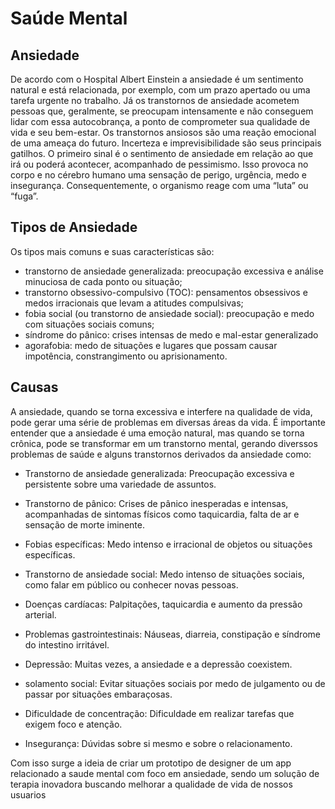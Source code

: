 # Saúde Mental
## Ansiedade

De acordo com o Hospital Albert Einstein a ansiedade é um sentimento natural e está relacionada, por exemplo, com um prazo apertado ou uma tarefa urgente no trabalho. Já os transtornos de ansiedade acometem pessoas que, geralmente, se preocupam intensamente e não conseguem lidar com essa autocobrança, a ponto de comprometer sua qualidade de vida e seu bem-estar.
Os transtornos ansiosos são uma reação emocional de uma ameaça do futuro. Incerteza e imprevisibilidade são seus principais gatilhos. O primeiro sinal é o sentimento de ansiedade em relação ao que irá ou poderá acontecer, acompanhado de pessimismo. Isso provoca no corpo e no cérebro humano uma sensação de perigo, urgência, medo e insegurança. Consequentemente, o organismo reage com uma “luta” ou “fuga”.

## Tipos de Ansiedade
Os tipos mais comuns e suas características são:

  * transtorno de ansiedade generalizada: preocupação excessiva e análise minuciosa de cada ponto ou situação;
  * transtorno obsessivo-compulsivo (TOC): pensamentos obsessivos e medos irracionais que levam a atitudes compulsivas;
  * fobia social (ou transtorno de ansiedade social): preocupação e medo com situações sociais comuns;
  * síndrome do pânico: crises intensas de medo e mal-estar generalizado
  * agorafobia: medo de situações e lugares que possam causar impotência, constrangimento ou aprisionamento.


## Causas 
A ansiedade, quando se torna excessiva e interfere na qualidade de vida, pode gerar uma série de problemas em diversas áreas da vida. É importante entender que a ansiedade é uma emoção natural, mas quando se torna crônica, pode se transformar em um transtorno mental, gerando diverssos problemas de saúde e alguns transtornos derivados da ansiedade como:

* Transtorno de ansiedade generalizada: Preocupação excessiva e persistente sobre uma variedade de assuntos.
* Transtorno de pânico: Crises de pânico inesperadas e intensas, acompanhadas de sintomas físicos como taquicardia, falta de ar e sensação de morte iminente.
* Fobias específicas: Medo intenso e irracional de objetos ou situações específicas.
* Transtorno de ansiedade social: Medo intenso de situações sociais, como falar em público ou conhecer novas pessoas.

* Doenças cardíacas: Palpitações, taquicardia e aumento da pressão arterial.
* Problemas gastrointestinais: Náuseas, diarreia, constipação e síndrome do intestino irritável.
* Depressão: Muitas vezes, a ansiedade e a depressão coexistem.
* solamento social: Evitar situações sociais por medo de julgamento ou de passar por situações embaraçosas.
* Dificuldade de concentração: Dificuldade em realizar tarefas que exigem foco e atenção.
* Insegurança: Dúvidas sobre si mesmo e sobre o relacionamento.

Com isso surge a ideia de criar um prototipo de designer de um app relacionado a saude mental com foco em ansiedade, sendo um solução de terapia inovadora buscando melhorar a qualidade de vida de nossos usuarios
